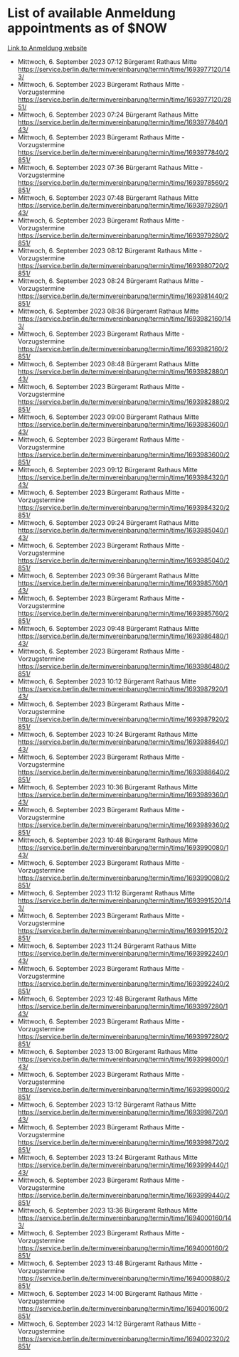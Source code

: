 # List of available Anmeldung appointments as of $NOW
[Link to Anmeldung website](https://service.berlin.de/terminvereinbarung/termin/tag.php?termin=1&anliegen[]=120686&dienstleisterlist=122210,122217,327316,122219,327312,122227,327314,122231,327346,122243,327348,122254,122252,329742,122260,329745,122262,329748,122271,327278,122273,327274,122277,327276,330436,122280,327294,122282,327290,122284,327292,122291,327270,122285,327266,122286,327264,122296,327268,150230,329760,122297,327286,122294,327284,122312,329763,122314,329775,122304,327330,122311,327334,122309,327332,317869,122281,327352,122279,329772,122283,122276,327324,122274,327326,122267,329766,122246,327318,122251,327320,122257,327322,122208,327298,122226,327300&herkunft=http%3A%2F%2Fservice.berlin.de%2Fdienstleistung%2F120686%2F)
- Mittwoch, 6. September 2023 07:12 Bürgeramt Rathaus Mitte https://service.berlin.de/terminvereinbarung/termin/time/1693977120/143/
- Mittwoch, 6. September 2023  Bürgeramt Rathaus Mitte - Vorzugstermine https://service.berlin.de/terminvereinbarung/termin/time/1693977120/2851/
- Mittwoch, 6. September 2023 07:24 Bürgeramt Rathaus Mitte https://service.berlin.de/terminvereinbarung/termin/time/1693977840/143/
- Mittwoch, 6. September 2023  Bürgeramt Rathaus Mitte - Vorzugstermine https://service.berlin.de/terminvereinbarung/termin/time/1693977840/2851/
- Mittwoch, 6. September 2023 07:36 Bürgeramt Rathaus Mitte - Vorzugstermine https://service.berlin.de/terminvereinbarung/termin/time/1693978560/2851/
- Mittwoch, 6. September 2023 07:48 Bürgeramt Rathaus Mitte https://service.berlin.de/terminvereinbarung/termin/time/1693979280/143/
- Mittwoch, 6. September 2023  Bürgeramt Rathaus Mitte - Vorzugstermine https://service.berlin.de/terminvereinbarung/termin/time/1693979280/2851/
- Mittwoch, 6. September 2023 08:12 Bürgeramt Rathaus Mitte - Vorzugstermine https://service.berlin.de/terminvereinbarung/termin/time/1693980720/2851/
- Mittwoch, 6. September 2023 08:24 Bürgeramt Rathaus Mitte - Vorzugstermine https://service.berlin.de/terminvereinbarung/termin/time/1693981440/2851/
- Mittwoch, 6. September 2023 08:36 Bürgeramt Rathaus Mitte https://service.berlin.de/terminvereinbarung/termin/time/1693982160/143/
- Mittwoch, 6. September 2023  Bürgeramt Rathaus Mitte - Vorzugstermine https://service.berlin.de/terminvereinbarung/termin/time/1693982160/2851/
- Mittwoch, 6. September 2023 08:48 Bürgeramt Rathaus Mitte https://service.berlin.de/terminvereinbarung/termin/time/1693982880/143/
- Mittwoch, 6. September 2023  Bürgeramt Rathaus Mitte - Vorzugstermine https://service.berlin.de/terminvereinbarung/termin/time/1693982880/2851/
- Mittwoch, 6. September 2023 09:00 Bürgeramt Rathaus Mitte https://service.berlin.de/terminvereinbarung/termin/time/1693983600/143/
- Mittwoch, 6. September 2023  Bürgeramt Rathaus Mitte - Vorzugstermine https://service.berlin.de/terminvereinbarung/termin/time/1693983600/2851/
- Mittwoch, 6. September 2023 09:12 Bürgeramt Rathaus Mitte https://service.berlin.de/terminvereinbarung/termin/time/1693984320/143/
- Mittwoch, 6. September 2023  Bürgeramt Rathaus Mitte - Vorzugstermine https://service.berlin.de/terminvereinbarung/termin/time/1693984320/2851/
- Mittwoch, 6. September 2023 09:24 Bürgeramt Rathaus Mitte https://service.berlin.de/terminvereinbarung/termin/time/1693985040/143/
- Mittwoch, 6. September 2023  Bürgeramt Rathaus Mitte - Vorzugstermine https://service.berlin.de/terminvereinbarung/termin/time/1693985040/2851/
- Mittwoch, 6. September 2023 09:36 Bürgeramt Rathaus Mitte https://service.berlin.de/terminvereinbarung/termin/time/1693985760/143/
- Mittwoch, 6. September 2023  Bürgeramt Rathaus Mitte - Vorzugstermine https://service.berlin.de/terminvereinbarung/termin/time/1693985760/2851/
- Mittwoch, 6. September 2023 09:48 Bürgeramt Rathaus Mitte https://service.berlin.de/terminvereinbarung/termin/time/1693986480/143/
- Mittwoch, 6. September 2023  Bürgeramt Rathaus Mitte - Vorzugstermine https://service.berlin.de/terminvereinbarung/termin/time/1693986480/2851/
- Mittwoch, 6. September 2023 10:12 Bürgeramt Rathaus Mitte https://service.berlin.de/terminvereinbarung/termin/time/1693987920/143/
- Mittwoch, 6. September 2023  Bürgeramt Rathaus Mitte - Vorzugstermine https://service.berlin.de/terminvereinbarung/termin/time/1693987920/2851/
- Mittwoch, 6. September 2023 10:24 Bürgeramt Rathaus Mitte https://service.berlin.de/terminvereinbarung/termin/time/1693988640/143/
- Mittwoch, 6. September 2023  Bürgeramt Rathaus Mitte - Vorzugstermine https://service.berlin.de/terminvereinbarung/termin/time/1693988640/2851/
- Mittwoch, 6. September 2023 10:36 Bürgeramt Rathaus Mitte https://service.berlin.de/terminvereinbarung/termin/time/1693989360/143/
- Mittwoch, 6. September 2023  Bürgeramt Rathaus Mitte - Vorzugstermine https://service.berlin.de/terminvereinbarung/termin/time/1693989360/2851/
- Mittwoch, 6. September 2023 10:48 Bürgeramt Rathaus Mitte https://service.berlin.de/terminvereinbarung/termin/time/1693990080/143/
- Mittwoch, 6. September 2023  Bürgeramt Rathaus Mitte - Vorzugstermine https://service.berlin.de/terminvereinbarung/termin/time/1693990080/2851/
- Mittwoch, 6. September 2023 11:12 Bürgeramt Rathaus Mitte https://service.berlin.de/terminvereinbarung/termin/time/1693991520/143/
- Mittwoch, 6. September 2023  Bürgeramt Rathaus Mitte - Vorzugstermine https://service.berlin.de/terminvereinbarung/termin/time/1693991520/2851/
- Mittwoch, 6. September 2023 11:24 Bürgeramt Rathaus Mitte https://service.berlin.de/terminvereinbarung/termin/time/1693992240/143/
- Mittwoch, 6. September 2023  Bürgeramt Rathaus Mitte - Vorzugstermine https://service.berlin.de/terminvereinbarung/termin/time/1693992240/2851/
- Mittwoch, 6. September 2023 12:48 Bürgeramt Rathaus Mitte https://service.berlin.de/terminvereinbarung/termin/time/1693997280/143/
- Mittwoch, 6. September 2023  Bürgeramt Rathaus Mitte - Vorzugstermine https://service.berlin.de/terminvereinbarung/termin/time/1693997280/2851/
- Mittwoch, 6. September 2023 13:00 Bürgeramt Rathaus Mitte https://service.berlin.de/terminvereinbarung/termin/time/1693998000/143/
- Mittwoch, 6. September 2023  Bürgeramt Rathaus Mitte - Vorzugstermine https://service.berlin.de/terminvereinbarung/termin/time/1693998000/2851/
- Mittwoch, 6. September 2023 13:12 Bürgeramt Rathaus Mitte https://service.berlin.de/terminvereinbarung/termin/time/1693998720/143/
- Mittwoch, 6. September 2023  Bürgeramt Rathaus Mitte - Vorzugstermine https://service.berlin.de/terminvereinbarung/termin/time/1693998720/2851/
- Mittwoch, 6. September 2023 13:24 Bürgeramt Rathaus Mitte https://service.berlin.de/terminvereinbarung/termin/time/1693999440/143/
- Mittwoch, 6. September 2023  Bürgeramt Rathaus Mitte - Vorzugstermine https://service.berlin.de/terminvereinbarung/termin/time/1693999440/2851/
- Mittwoch, 6. September 2023 13:36 Bürgeramt Rathaus Mitte https://service.berlin.de/terminvereinbarung/termin/time/1694000160/143/
- Mittwoch, 6. September 2023  Bürgeramt Rathaus Mitte - Vorzugstermine https://service.berlin.de/terminvereinbarung/termin/time/1694000160/2851/
- Mittwoch, 6. September 2023 13:48 Bürgeramt Rathaus Mitte - Vorzugstermine https://service.berlin.de/terminvereinbarung/termin/time/1694000880/2851/
- Mittwoch, 6. September 2023 14:00 Bürgeramt Rathaus Mitte - Vorzugstermine https://service.berlin.de/terminvereinbarung/termin/time/1694001600/2851/
- Mittwoch, 6. September 2023 14:12 Bürgeramt Rathaus Mitte - Vorzugstermine https://service.berlin.de/terminvereinbarung/termin/time/1694002320/2851/
